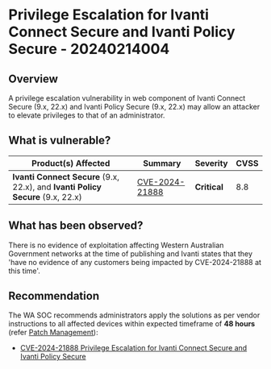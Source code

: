 # Privilege Escalation for Ivanti Connect Secure and Ivanti Policy Secure  - 20240214004

## Overview

A privilege escalation vulnerability in web component of Ivanti Connect Secure (9.x, 22.x) and Ivanti Policy Secure (9.x, 22.x) may allow an attacker to elevate privileges to that of an administrator.

## What is vulnerable?

| Product(s) Affected | Summary | Severity     | CVSS |
| ------------------- | ------- | ------------ | ---- |
| **Ivanti Connect Secure** (9.x, 22.x), and **Ivanti Policy Secure** (9.x, 22.x) | [CVE-2024-21888](https://nvd.nist.gov/vuln/detail/CVE-2024-21888)        | **Critical** | 8.8  |

## What has been observed?

There is no evidence of exploitation affecting Western Australian Government networks at the time of publishing and Ivanti states that they 'have no evidence of any customers being impacted by CVE-2024-21888 at this time'.

## Recommendation

The WA SOC recommends administrators apply the solutions as per vendor instructions to all affected devices within expected timeframe of **48 hours** (refer [Patch Management](../guidelines/patch-management.md)):

- [CVE-2024-21888 Privilege Escalation for Ivanti Connect Secure and Ivanti Policy Secure ](https://forums.ivanti.com/s/article/CVE-2024-21888-Privilege-Escalation-for-Ivanti-Connect-Secure-and-Ivanti-Policy-Secure?language=en_US)

